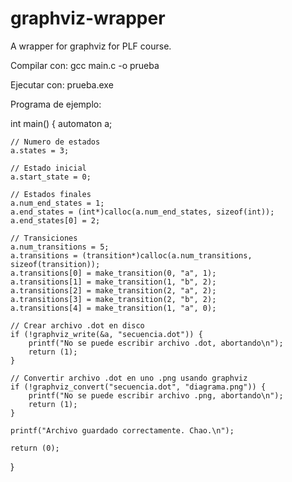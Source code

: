 # graphviz-wrapper
A wrapper for graphviz for PLF course.


Compilar con:
   gcc main.c -o prueba

Ejecutar con:
   prueba.exe

   
Programa de ejemplo:
   
int main() {
    automaton a;

    // Numero de estados
    a.states = 3;

    // Estado inicial
    a.start_state = 0;

    // Estados finales
    a.num_end_states = 1;
    a.end_states = (int*)calloc(a.num_end_states, sizeof(int));
    a.end_states[0] = 2;

    // Transiciones
    a.num_transitions = 5;
    a.transitions = (transition*)calloc(a.num_transitions, sizeof(transition));
    a.transitions[0] = make_transition(0, "a", 1);
    a.transitions[1] = make_transition(1, "b", 2);
    a.transitions[2] = make_transition(2, "a", 2);
    a.transitions[3] = make_transition(2, "b", 2);
    a.transitions[4] = make_transition(1, "a", 0);

    // Crear archivo .dot en disco
    if (!graphviz_write(&a, "secuencia.dot")) {
        printf("No se puede escribir archivo .dot, abortando\n");
        return (1);
    }

    // Convertir archivo .dot en uno .png usando graphviz
    if (!graphviz_convert("secuencia.dot", "diagrama.png")) {
        printf("No se puede escribir archivo .png, abortando\n");
        return (1);
    }

    printf("Archivo guardado correctamente. Chao.\n");

    return (0);
}